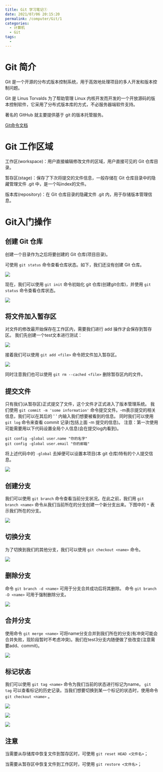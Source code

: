 ```yaml
---
title: Git 学习笔记①
date: 2021/07/06 20:15:20
permalink: /computer/Git/1
categories:
  - 计算机
  - Git
tags:
  -
---
```

# Git 简介

Git 是一个开源的分布式版本控制系统，用于高效地处理项目的多人开发和版本控制问题。

Git 是 Linus Torvalds 为了帮助管理 Linux 内核开发而开发的一个开放源码的版本控制软件，它采用了分布式版本库的方式，不必服务器端软件支持。

著名的 GitHub 就主要提供基于 git 的版本托管服务。

[Git命令文档](http://git-scm.com/docs)

# Git 工作区域

工作区(workspace)：用户直接编辑修改文件的区域，用户直接可见的 Git 仓库目录。

暂存区(stage)：保存了下次将提交的文件信息，一般存储在 Git 仓库目录中的隐藏管理文件 .git 中，是一个叫index的文件。

版本库(repository)：在 Git 仓库目录的隐藏文件 .git 内，用于存储版本管理信息。

# Git入门操作

## 创建 Git 仓库

创建一个目录作为之后将要创建的 Git 仓库(项目目录)。

可使用 `git status` 命令查看仓库状态。如下，我们还没有创建 Git 仓库。

![](https://blog-web-image.oss-cn-shanghai.aliyuncs.com/computer-Git-1-1.png)

现在，我们可以使用 `git init` 命令初始化 git 仓库(创建git仓库)，并使用 `git status` 命令查看仓库状态。

![](https://blog-web-image.oss-cn-shanghai.aliyuncs.com/computer-Git-1-2.png)

## 将文件加入暂存区

对文件的修改最开始保存在工作区内，需要我们进行 add 操作才会保存到暂存区。
我们先创建一个test文本进行测试：

![](https://blog-web-image.oss-cn-shanghai.aliyuncs.com/computer-Git-1-3.png)

接着我们可以使用 `git add <file>` 命令把文件加入暂存区。

![](https://blog-web-image.oss-cn-shanghai.aliyuncs.com/computer-Git-1-4.png)

同时注意我们也可以使用  `git rm --cached <file>` 删除暂存区内的文件。

## 提交文件

只有我们(从暂存区)正式提交了文件，这个文件才正式进入了版本管理系统。
我们使用 `git commit -m 'some information'` 命令提交文件。-m表示提交的相关信息，我们可以在其后的 ' ' 内输入我们想要被看到的信息。
同时我们可以使用 `git log` 命令来查看 commit 记录(包括上面 -m 提交的信息)。
注意：第一次使用可能需要用以下代码设置全局个人信息(会在提交log内看到)。
```shell
git config -global user.name "你的名字"
git config -global user.email "你的邮箱" 
```
将上述代码中的 `-global` 去掉便可以设置本项目(本 git 仓库)特有的个人提交信息。

![](https://blog-web-image.oss-cn-shanghai.aliyuncs.com/computer-Git-1-5.png)

## 创建分支

我们可以使用 `git branch` 命令查看当前分支状况。在此之前，我们用 `git branch <name>` 命令从我们当前所在的分支创建一个新分支出来。下图中的 `*` 表示我们所在的分支。

![](https://blog-web-image.oss-cn-shanghai.aliyuncs.com/computer-Git-1-6.png)

## 切换分支

为了切换到我们的其他分支，我们可以使用 `git checkout <name>` 命令。

![](https://blog-web-image.oss-cn-shanghai.aliyuncs.com/computer-Git-1-7.png)

## 删除分支

命令 `git branch -d <name>` 可用于分支合并成功后将其删除。
命令 `git branch -D <name>` 可用于强制删除分支。

![](https://blog-web-image.oss-cn-shanghai.aliyuncs.com/computer-Git-1-8.png)

## 合并分支

使用命令 `git merge <name>` 可将name分支合并到我们所在的分支(有冲突可能会合并失败，现阶段暂时不考虑冲突)。我们在test3分支内随便做了些改变(注意需要add、commit)。

![](https://blog-web-image.oss-cn-shanghai.aliyuncs.com/computer-Git-1-9.png)

## 标记状态

我们可以使用 `git tag <name>` 命令为我们当前的状态进行标记为name。 `git tag` 可以查看标记的历史记录。当我们想要切换到某一个标记的状态时，使用命令 `git checkout <name>` 。

![](https://blog-web-image.oss-cn-shanghai.aliyuncs.com/computer-Git-1-10.png)

![](https://blog-web-image.oss-cn-shanghai.aliyuncs.com/computer-Git-1-11.png)

![](https://blog-web-image.oss-cn-shanghai.aliyuncs.com/computer-Git-1-12.png)

## 注意

当需要从存储库中恢复文件到暂存区时，可使用 `git reset HEAD <文件名>`；

当需要从暂存区中恢复文件到工作区时，可使用 `git restore <文件名>`；
